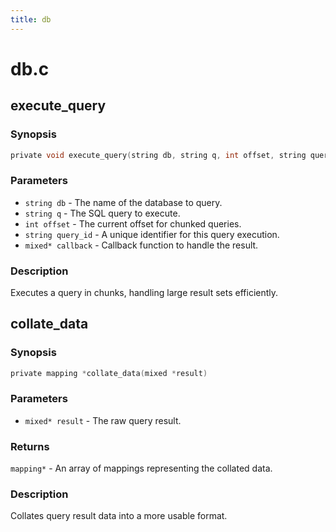```yaml
---
title: db
---
```

# db.c

## execute_query

### Synopsis

```c
private void execute_query(string db, string q, int offset, string query_id, mixed *callback)
```

### Parameters

* `string db` - The name of the database to query.
* `string q` - The SQL query to execute.
* `int offset` - The current offset for chunked queries.
* `string query_id` - A unique identifier for this query execution.
* `mixed* callback` - Callback function to handle the result.

### Description

Executes a query in chunks, handling large result sets efficiently.

## collate_data

### Synopsis

```c
private mapping *collate_data(mixed *result)
```

### Parameters

* `mixed* result` - The raw query result.

### Returns

`mapping*` - An array of mappings representing the collated data.

### Description

Collates query result data into a more usable format.

